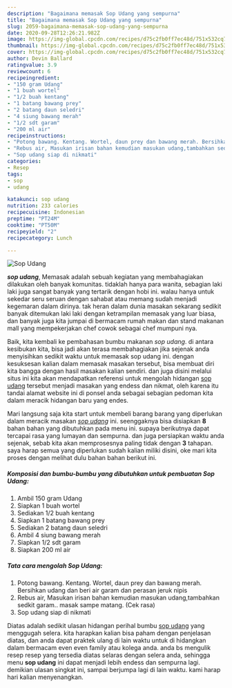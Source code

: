 ```yaml
---
description: "Bagaimana memasak Sop Udang yang sempurna"
title: "Bagaimana memasak Sop Udang yang sempurna"
slug: 2059-bagaimana-memasak-sop-udang-yang-sempurna
date: 2020-09-28T12:26:21.982Z
image: https://img-global.cpcdn.com/recipes/d75c2fb0ff7ec48d/751x532cq70/sop-udang-foto-resep-utama.jpg
thumbnail: https://img-global.cpcdn.com/recipes/d75c2fb0ff7ec48d/751x532cq70/sop-udang-foto-resep-utama.jpg
cover: https://img-global.cpcdn.com/recipes/d75c2fb0ff7ec48d/751x532cq70/sop-udang-foto-resep-utama.jpg
author: Devin Ballard
ratingvalue: 3.9
reviewcount: 6
recipeingredient:
- "150 gram Udang"
- "1 buah wortel"
- "1/2 buah kentang"
- "1 batang bawang prey"
- "2 batang daun seledri"
- "4 siung bawang merah"
- "1/2 sdt garam"
- "200 ml air"
recipeinstructions:
- "Potong bawang. Kentang. Wortel, daun prey dan bawang merah. Bersihkan udang dan beri air garam dan perasan jeruk nipis"
- "Rebus air, Masukan irisan bahan kemudian masukan udang,tambahkan sedkit garam.. masak sampe matang. (Cek rasa)"
- "Sop udang siap di nikmati"
categories:
- Resep
tags:
- sop
- udang

katakunci: sop udang 
nutrition: 233 calories
recipecuisine: Indonesian
preptime: "PT24M"
cooktime: "PT50M"
recipeyield: "2"
recipecategory: Lunch

---
```



![Sop Udang](https://img-global.cpcdn.com/recipes/d75c2fb0ff7ec48d/751x532cq70/sop-udang-foto-resep-utama.jpg)

<b><i>sop udang</i></b>, Memasak adalah sebuah kegiatan yang membahagiakan dilakukan oleh banyak komunitas. tidaklah hanya para wanita, sebagian laki laki juga sangat banyak yang tertarik dengan hobi ini. walau hanya untuk sekedar seru seruan dengan sahabat atau memang sudah menjadi kegemaran dalam dirinya. tak heran dalam dunia masakan sekarang sedikit banyak ditemukan laki laki dengan ketrampilan memasak yang luar biasa, dan banyak juga kita jumpai di bermacam rumah makan dan stand makanan mall yang mempekerjakan chef cowok sebagai chef mumpuni nya.

Baik, kita kembali ke pembahasan bumbu makanan <i>sop udang</i>. di antara kesibukan kita, bisa jadi akan terasa membahagiakan jika sejenak anda menyisihkan sedikit waktu untuk memasak sop udang ini. dengan kesuksesan kalian dalam memasak masakan tersebut, bisa membuat diri kita bangga dengan hasil masakan kalian sendiri. dan juga disini melalui situs ini kita akan mendapatkan referensi untuk mengolah hidangan <u>sop udang</u> tersebut menjadi masakan yang endess dan nikmat, oleh karena itu tandai alamat website ini di ponsel anda sebagai sebagian pedoman kita dalam meracik hidangan baru yang endes.




Mari langsung saja kita start untuk membeli barang barang yang diperlukan dalam meracik masakan <u><i>sop udang</i></u> ini. seenggaknya bisa disiapkan <b>8</b> bahan bahan yang dibutuhkan pada menu ini. supaya berikutnya dapat tercapai rasa yang lumayan dan sempurna. dan juga persiapkan waktu anda sejenak, sebab kita akan memprosesnya paling tidak dengan <b>3</b> tahapan. saya harap semua yang diperlukan sudah kalian miliki disini, oke mari kita proses dengan melihat dulu bahan bahan berikut ini.

<!--inarticleads1-->

##### Komposisi dan bumbu-bumbu yang dibutuhkan untuk pembuatan Sop Udang:

1. Ambil 150 gram Udang
1. Siapkan 1 buah wortel
1. Sediakan 1/2 buah kentang
1. Siapkan 1 batang bawang prey
1. Sediakan 2 batang daun seledri
1. Ambil 4 siung bawang merah
1. Siapkan 1/2 sdt garam
1. Siapkan 200 ml air




<!--inarticleads2-->

##### Tata cara mengolah Sop Udang:

1. Potong bawang. Kentang. Wortel, daun prey dan bawang merah. Bersihkan udang dan beri air garam dan perasan jeruk nipis
1. Rebus air, Masukan irisan bahan kemudian masukan udang,tambahkan sedkit garam.. masak sampe matang. (Cek rasa)
1. Sop udang siap di nikmati




Diatas adalah sedikit ulasan hidangan perihal bumbu <u>sop udang</u> yang menggugah selera. kita harapkan kalian bisa paham dengan penjelasan diatas, dan anda dapat praktek ulang di lain waktu untuk di hidangkan dalam bermacam even even family atau kolega anda. anda bs mengulik resep resep yang tersedia diatas selaras dengan selera anda, sehingga menu <b>sop udang</b> ini dapat menjadi lebih endess dan sempurna lagi. demikian ulasan singkat ini, sampai berjumpa lagi di lain waktu. kami harap hari kalian menyenangkan.
